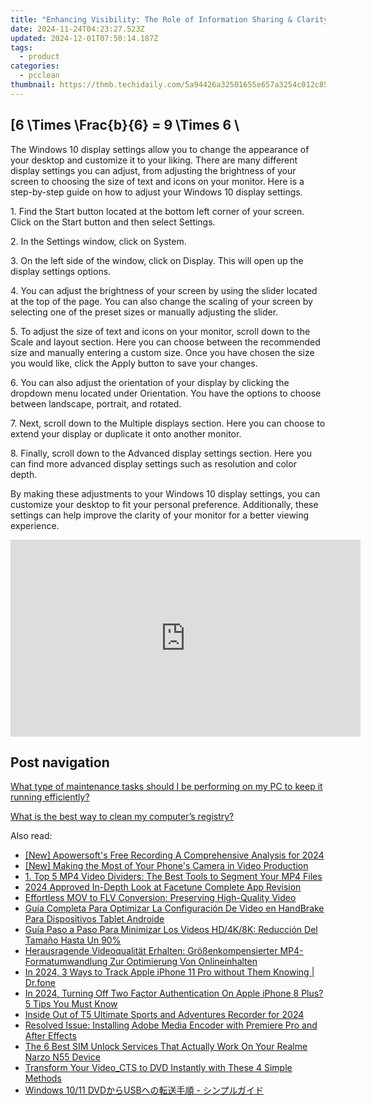 ```yaml
---
title: "Enhancing Visibility: The Role of Information Sharing & Clarity Within Supply Networks - Insights From YL Computing's Digital Solutions"
date: 2024-11-24T04:23:27.523Z
updated: 2024-12-01T07:50:14.187Z
tags:
  - product
categories:
  - pcclean
thumbnail: https://thmb.techidaily.com/5a94426a32501655e657a3254c012c85eb00e68b90f4fb83cdfc375f3ce534ef.jpg
---
```


## \[6 \Times \Frac{b}{6} = 9 \Times 6 \

The Windows 10 display settings allow you to change the appearance of your desktop and customize it to your liking. There are many different display settings you can adjust, from adjusting the brightness of your screen to choosing the size of text and icons on your monitor. Here is a step-by-step guide on how to adjust your Windows 10 display settings. 

1\. Find the Start button located at the bottom left corner of your screen. Click on the Start button and then select Settings.

2\. In the Settings window, click on System.

3\. On the left side of the window, click on Display. This will open up the display settings options. 

4\. You can adjust the brightness of your screen by using the slider located at the top of the page. You can also change the scaling of your screen by selecting one of the preset sizes or manually adjusting the slider.

5\. To adjust the size of text and icons on your monitor, scroll down to the Scale and layout section. Here you can choose between the recommended size and manually entering a custom size. Once you have chosen the size you would like, click the Apply button to save your changes.

6\. You can also adjust the orientation of your display by clicking the dropdown menu located under Orientation. You have the options to choose between landscape, portrait, and rotated.

7\. Next, scroll down to the Multiple displays section. Here you can choose to extend your display or duplicate it onto another monitor.

8\. Finally, scroll down to the Advanced display settings section. Here you can find more advanced display settings such as resolution and color depth. 

By making these adjustments to your Windows 10 display settings, you can customize your desktop to fit your personal preference. Additionally, these settings can help improve the clarity of your monitor for a better viewing experience.

<!-- affiliate ads begin -->
<iframe width="560" height="315" src="https://www.youtube.com/embed/6xGqSETroqA?si=4C1GPgXi-AksR_oO" title="YouTube video player" frameborder="0" allow="accelerometer; autoplay; clipboard-write; encrypted-media; gyroscope; picture-in-picture; web-share" referrerpolicy="strict-origin-when-cross-origin" allowfullscreen></iframe>
<!-- affiliate ads end -->

## Post navigation

[What type of maintenance tasks should I be performing on my PC to keep it running efficiently?](https://tools.techidaily.com/pcclean/products/)

[What is the best way to clean my computer’s registry?](https://tools.techidaily.com/pcclean/products/)

<ins class="adsbygoogle"
     style="display:block"
     data-ad-format="autorelaxed"
     data-ad-client="ca-pub-7571918770474297"
     data-ad-slot="1223367746"></ins>

<ins class="adsbygoogle"
     style="display:block"
     data-ad-client="ca-pub-7571918770474297"
     data-ad-slot="8358498916"
     data-ad-format="auto"
     data-full-width-responsive="true"></ins>

<span class="atpl-alsoreadstyle">Also read:</span>
<div><ul>
<li><a href="https://on-screen-recording.techidaily.com/new-apowersofts-free-recording-a-comprehensive-analysis-for-2024/"><u>[New] Apowersoft's Free Recording A Comprehensive Analysis for 2024</u></a></li>
<li><a href="https://video-screen-grab.techidaily.com/new-making-the-most-of-your-phones-camera-in-video-production/"><u>[New] Making the Most of Your Phone's Camera in Video Production</u></a></li>
<li><a href="https://discover-amazing.techidaily.com/1-top-5-mp4-video-dividers-the-best-tools-to-segment-your-mp4-files/"><u>1. Top 5 MP4 Video Dividers: The Best Tools to Segment Your MP4 Files</u></a></li>
<li><a href="https://fox-direct.techidaily.com/2024-approved-in-depth-look-at-facetune-complete-app-revision/"><u>2024 Approved In-Depth Look at Facetune Complete App Revision</u></a></li>
<li><a href="https://discover-amazing.techidaily.com/effortless-mov-to-flv-conversion-preserving-high-quality-video/"><u>Effortless MOV to FLV Conversion: Preserving High-Quality Video</u></a></li>
<li><a href="https://discover-amazing.techidaily.com/guia-completa-para-optimizar-la-configuracion-de-video-en-handbrake-para-dispositivos-tablet-androide/"><u>Guía Completa Para Optimizar La Configuración De Video en HandBrake Para Dispositivos Tablet Androide</u></a></li>
<li><a href="https://discover-amazing.techidaily.com/guia-paso-a-paso-para-minimizar-los-videos-hd4k8k-reduccion-del-tamano-hasta-un-90/"><u>Guía Paso a Paso Para Minimizar Los Videos HD/4K/8K: Reducción Del Tamaño Hasta Un 90%</u></a></li>
<li><a href="https://discover-amazing.techidaily.com/herausragende-videoqualitat-erhalten-grossenkompensierter-mp4-formatumwandlung-zur-optimierung-von-onlineinhalten/"><u>Herausragende Videoqualität Erhalten: Größenkompensierter MP4-Formatumwandlung Zur Optimierung Von Onlineinhalten</u></a></li>
<li><a href="https://ios-location-track.techidaily.com/in-2024-3-ways-to-track-apple-iphone-11-pro-without-them-knowing-drfone-by-drfone-virtual-ios/"><u>In 2024, 3 Ways to Track Apple iPhone 11 Pro without Them Knowing | Dr.fone</u></a></li>
<li><a href="https://apple-account.techidaily.com/in-2024-turning-off-two-factor-authentication-on-apple-iphone-8-plus-5-tips-you-must-know-by-drfone-ios/"><u>In 2024, Turning Off Two Factor Authentication On Apple iPhone 8 Plus? 5 Tips You Must Know</u></a></li>
<li><a href="https://extra-support.techidaily.com/inside-out-of-t5-ultimate-sports-and-adventures-recorder-for-2024/"><u>Inside Out of T5 Ultimate Sports and Adventures Recorder for 2024</u></a></li>
<li><a href="https://discover-amazing.techidaily.com/resolved-issue-installing-adobe-media-encoder-with-premiere-pro-and-after-effects/"><u>Resolved Issue: Installing Adobe Media Encoder with Premiere Pro and After Effects</u></a></li>
<li><a href="https://sim-unlock.techidaily.com/the-6-best-sim-unlock-services-that-actually-work-on-your-realme-narzo-n55-device-by-drfone-android/"><u>The 6 Best SIM Unlock Services That Actually Work On Your Realme Narzo N55 Device</u></a></li>
<li><a href="https://discover-amazing.techidaily.com/transform-your-videocts-to-dvd-instantly-with-these-4-simple-methods/"><u>Transform Your Video_CTS to DVD Instantly with These 4 Simple Methods</u></a></li>
<li><a href="https://discover-helper.techidaily.com/windows-1011-dvdusb/"><u>Windows 10/11 DVDからUSBへの転送手順 - シンプルガイド</u></a></li>
</ul></div>

